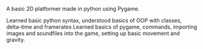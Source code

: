 A basic 2D platformer made in python using Pygame.


Learned basic python syntax, understood basics of OOP with classes, delta-time and framerates
Learned basics of pygame, commands, importing images and soundfiles into the game, setting up basic movement and gravity.
